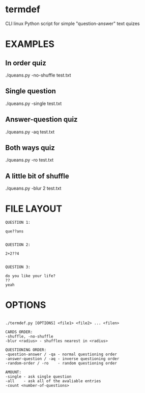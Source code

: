 # termdef
CLI linux Python script for simple "question-answer" text quizes

# EXAMPLES
## In order quiz
./queans.py -no-shuffle test.txt

## Single question
./queans.py -single test.txt

## Answer-question quiz
./queans.py -aq test.txt

## Both ways quiz
./queans.py -ro test.txt

## A little bit of shuffle
./queans.py -blur 2 test.txt

# FILE LAYOUT
```
QUESTION 1:

que??ans


QUESTION 2:

2+2??4


QUESTION 3:

do you like your life?
??
yeah
```

# OPTIONS
```text

./termdef.py [OPTIONS] <file1> <file2> ... <filen>

CARDS ORDER:
-shuffle, -no-shuffle
-blur <radius> - shuffles nearest in <radius>

QUESTIONING ORDER:
-question-answer / -qa - normal questioning order
-answer-question / -aq - inverse questioning order
-random-order / -ro    - random questioning order

AMOUNT:
-single - ask single question
-all    - ask all of the avaliable entries
-count <number-of-questions>
```
